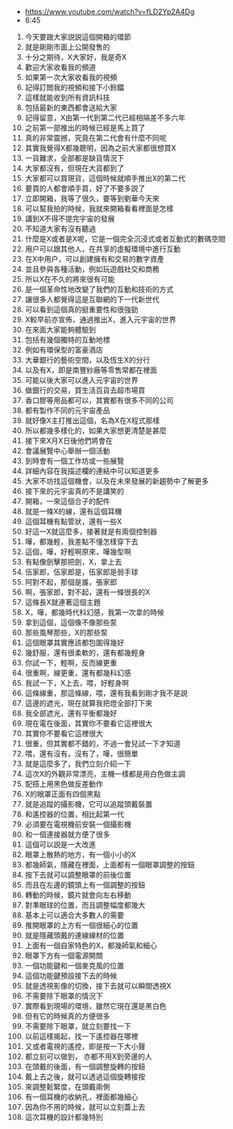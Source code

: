 - https://www.youtube.com/watch?v=fLD2Yp2A4Dg
- 6:45

1. 今天要跟大家説説這個開箱的環節
1. 就是剛剛市面上公開發售的
1. 十分之期待，X大家好，我是奇X
1. 歡迎大家收看我的頻道
1. 如果第一次大家收看我的視頻
1. 記得訂閲我的視頻和接下小鈴鐺
1. 這樣就能收到所有資訊科技
1. 包括最新的東西都會送給大家
1. 記得留意，X由第一代到第二代已經相隔差不多六年
1. 之前第一部推出的時候已經是馬上買了
1. 真的非常震撼，究竟在第二代會有什麼不同呢
1. 其實我覺得X都幾聰明，因為之前大家都很想買X
1. 一貨難求，全部都是缺貨情況下
1. 大家都沒有，但現在大貨都到了
1. 大家都可以買現貨，這個時候就順手推出X的第二代
1. 要買的人都會順手買，好了不要多説了
1. 立即開箱，我等了很久，要等到劉華今天來
1. 可以幫我拍的時候，我就來開箱看看裡面是怎樣
1. 講到X不得不提完宇宙的發展
1. 不知道大家有沒有聽過
1. 什麼是X或者是X呢，它是一個完全沉浸式或者互動式的數碼空間
1. 用户可以跟其他人，在共享的虛擬環境中進行互動
1. 在X中用户，可以創建擁有和交易的數字資產
1. 並且參與各種活動，例如玩遊戲社交和商務
1. 所以X在不久的將來很有可能
1. 是一個革命性地改變了我們的互動和技術的方式
1. 讓很多人都覺得這是互聯網的下一代新世代
1. 可以看到這個真的挺重要性和很強勁
1. X較早前亦宣佈，通過推出X，進入元宇宙的世界
1. 在來面大家能夠體驗到
1. 包括有幾個獨特的互動地標
1. 例如有環保型的富豪酒店
1. 大華銀行的藝術空間，以及恆生X的分行
1. 以及有X，即是南豐紗廠等零售常都在裡面
1. 可能以後大家可以進入元宇宙的世界
1. 做銀行的交易，買生活百貨去超市場買
1. 香口膠等用品都可以，其實都有很多不同的公司
1. 都有製作不同的元宇宙產品
1. 就好像X主打推出這個，名為X在X程式那樣
1. 所以都幾多樣化的，如果大家想更清楚是甚麼
1. 接下來X月X日後他們將會在
1. 會議展覽中心舉辦一個活動
1. 到時會有一個工作坊或一些展覽
1. 詳細內容在我描述欄的連結中可以知道更多
1. 大家不坊找這個機會，以及在未來發展的新趨勢中了解更多
1. 接下來的元宇宙真的不是講笑的
1. 開箱，一來這個合子的配件
1. 就是一條X的線，還有這個耳機
1. 這個耳機有點管狀，還有一些X
1. 好這一X就這麼多，接著就是有兩個控制器
1. 嘩，都幾輕，我差點不懂怎樣穿下去
1. 這個，嘩，好輕啊原來，嘩幾型啊
1. 有點像劍擊那把劍，X，拿上去
1. 伍家郎，伍家郎是，伍家郎是弱手球
1. 阿對不起，那個是誰，張家郎
1. 啊，張家郎，對不起，還有一條很長的X
1. 這條長X就連著這個主題
1. X，嘩，都幾時代科幻感，我第一次拿的時候
1. 拿到這個，這個像不像那些泵
1. 那些風琴那些，X的那些泵
1. 這個眼罩其實應該都包圍得幾好
1. 幾舒服，還有很柔軟的，還有都幾輕身
1. 你試一下，輕啊，反而線更重
1. 很重啊，線更重，還有都幾科幻感
1. 我試一下，X上去，喂，好輕身啊
1. 這條線重，那這條線，喂，還有我看到剛才我不是説
1. 這邊的遮光，現在就算我把燈全部打下來
1. 我全部遮光，還有平衡都幾好
1. 現在電在後面，其實你不要看它這裡很大
1. 其實你不要看它這裡很大
1. 很重，但其實都不錯的，不過一會兒試一下才知道
1. 喂，還有沒有，沒有了，嘩，很簡單
1. 就是這麼多了，我們立刻介紹一下
1. 這次X的外觀非常漂亮，主機一樣都是用白色做主調
1. 配搭上用黑色做反差動作
1. X的眼罩正面有四個黑點
1. 就是追蹤的攝影機，它可以追蹤頭戴裝置
1. 和遙控器的位置，相比起第一代
1. 必須要在電視機前安裝一個攝影機
1. 和一個連接器就方便了很多
1. 這個可以説是一大改進
1. 眼罩上散熱的地方，有一個小小的X
1. 都幾師氣，隱藏在裡面，上面都有一個眼罩調整的按鈕
1. 按下去就可以調整眼罩的前後位置
1. 而且在左邊的鏡頭上有一個調整的按鈕
1. 轉動的時候，鏡片就會向左右移動
1. 對準眼球的位置，而且調整幅度都幾大
1. 基本上可以適合大多數人的需要
1. 推開眼罩的上方有一個很細心的位置
1. 就是隱藏頭戴的連線線材的位置
1. 上面有一個自家特色的X，都幾師氣和細心
1. 眼罩下方有一個電源開關
1. 一個功能鍵和一個麥克風的位置
1. 這個功能鍵預設接下去的時候
1. 就是透視影像的切換，接下去就可以瞬間透視X
1. 不需要除下眼罩的情況下
1. 實際看到現場的環境，雖然它現在還是黑白色
1. 但有它的時候真的方便很多
1. 不需要除下眼罩，就立刻要找一下
1. 以前這樣揭起，找一下遙控器在哪裡
1. 又或者電視的遙控，即是按一下大小聲
1. 都立刻可以做到， 亦都不用X到旁邊的人
1. 在頭戴的後面，有一個調整旋轉的按鈕
1. 戴上去之後，就可以透過這個旋轉接按
1. 來調整鬆緊度，在頭戴兩側
1. 有一個耳機的收納孔，裡面都幾細心
1. 因為你不用的時候，就可以立刻蓋上去
1. 這次耳機的設計都幾特別

